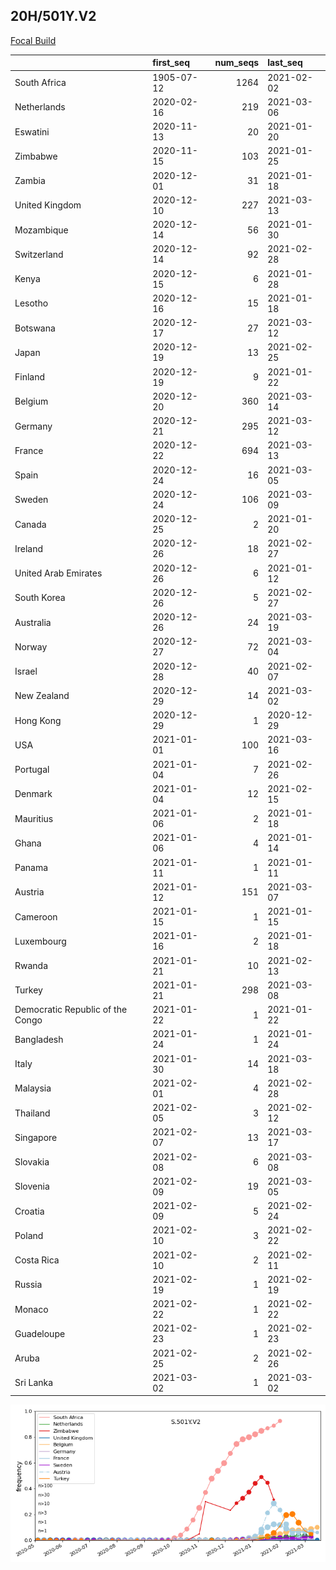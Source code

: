 

## 20H/501Y.V2
[Focal Build](https://nextstrain.org/groups/neherlab/ncov/S.501Y.V2?c=gt-S_501)

|                                  | first_seq   |   num_seqs | last_seq   |
|:---------------------------------|:------------|-----------:|:-----------|
| South Africa                     | 1905-07-12  |       1264 | 2021-02-02 |
| Netherlands                      | 2020-02-16  |        219 | 2021-03-06 |
| Eswatini                         | 2020-11-13  |         20 | 2021-01-20 |
| Zimbabwe                         | 2020-11-15  |        103 | 2021-01-25 |
| Zambia                           | 2020-12-01  |         31 | 2021-01-18 |
| United Kingdom                   | 2020-12-10  |        227 | 2021-03-13 |
| Mozambique                       | 2020-12-14  |         56 | 2021-01-30 |
| Switzerland                      | 2020-12-14  |         92 | 2021-02-28 |
| Kenya                            | 2020-12-15  |          6 | 2021-01-28 |
| Lesotho                          | 2020-12-16  |         15 | 2021-01-18 |
| Botswana                         | 2020-12-17  |         27 | 2021-03-12 |
| Japan                            | 2020-12-19  |         13 | 2021-02-25 |
| Finland                          | 2020-12-19  |          9 | 2021-01-22 |
| Belgium                          | 2020-12-20  |        360 | 2021-03-14 |
| Germany                          | 2020-12-21  |        295 | 2021-03-12 |
| France                           | 2020-12-22  |        694 | 2021-03-13 |
| Spain                            | 2020-12-24  |         16 | 2021-03-05 |
| Sweden                           | 2020-12-24  |        106 | 2021-03-09 |
| Canada                           | 2020-12-25  |          2 | 2021-01-20 |
| Ireland                          | 2020-12-26  |         18 | 2021-02-27 |
| United Arab Emirates             | 2020-12-26  |          6 | 2021-01-12 |
| South Korea                      | 2020-12-26  |          5 | 2021-02-27 |
| Australia                        | 2020-12-26  |         24 | 2021-03-19 |
| Norway                           | 2020-12-27  |         72 | 2021-03-04 |
| Israel                           | 2020-12-28  |         40 | 2021-02-07 |
| New Zealand                      | 2020-12-29  |         14 | 2021-03-02 |
| Hong Kong                        | 2020-12-29  |          1 | 2020-12-29 |
| USA                              | 2021-01-01  |        100 | 2021-03-16 |
| Portugal                         | 2021-01-04  |          7 | 2021-02-26 |
| Denmark                          | 2021-01-04  |         12 | 2021-02-15 |
| Mauritius                        | 2021-01-06  |          2 | 2021-01-18 |
| Ghana                            | 2021-01-06  |          4 | 2021-01-14 |
| Panama                           | 2021-01-11  |          1 | 2021-01-11 |
| Austria                          | 2021-01-12  |        151 | 2021-03-07 |
| Cameroon                         | 2021-01-15  |          1 | 2021-01-15 |
| Luxembourg                       | 2021-01-16  |          2 | 2021-01-18 |
| Rwanda                           | 2021-01-21  |         10 | 2021-02-13 |
| Turkey                           | 2021-01-21  |        298 | 2021-03-08 |
| Democratic Republic of the Congo | 2021-01-22  |          1 | 2021-01-22 |
| Bangladesh                       | 2021-01-24  |          1 | 2021-01-24 |
| Italy                            | 2021-01-30  |         14 | 2021-03-18 |
| Malaysia                         | 2021-02-01  |          4 | 2021-02-28 |
| Thailand                         | 2021-02-05  |          3 | 2021-02-12 |
| Singapore                        | 2021-02-07  |         13 | 2021-03-17 |
| Slovakia                         | 2021-02-08  |          6 | 2021-03-08 |
| Slovenia                         | 2021-02-09  |         19 | 2021-03-05 |
| Croatia                          | 2021-02-09  |          5 | 2021-02-24 |
| Poland                           | 2021-02-10  |          3 | 2021-02-22 |
| Costa Rica                       | 2021-02-10  |          2 | 2021-02-11 |
| Russia                           | 2021-02-19  |          1 | 2021-02-19 |
| Monaco                           | 2021-02-22  |          1 | 2021-02-22 |
| Guadeloupe                       | 2021-02-23  |          1 | 2021-02-23 |
| Aruba                            | 2021-02-25  |          2 | 2021-02-26 |
| Sri Lanka                        | 2021-03-02  |          1 | 2021-03-02 |

![Overall trends S.501Y.V2](/overall_trends_figures/overall_trends_S.501Y.V2.png)